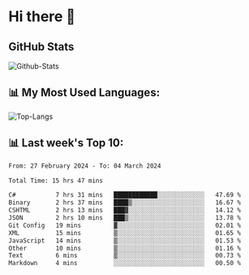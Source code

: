 # Hi there 👋

## GitHub Stats
![Github-Stats](https://github-readme-stats-sigma-five.vercel.app/api?username=ltorson&show_icons=true&theme=radical&count_private=true)

## 📊 My Most Used Languages:
![Top-Langs](https://github-readme-stats-sigma-five.vercel.app/api/top-langs/?username=LTorson&layout=compact&langs_count=10)

## 📊 Last week's Top 10:
<!--START_SECTION:waka-->

```txt
From: 27 February 2024 - To: 04 March 2024

Total Time: 15 hrs 47 mins

C#           7 hrs 31 mins   ████████████░░░░░░░░░░░░░   47.69 %
Binary       2 hrs 37 mins   ████▒░░░░░░░░░░░░░░░░░░░░   16.67 %
CSHTML       2 hrs 13 mins   ███▓░░░░░░░░░░░░░░░░░░░░░   14.12 %
JSON         2 hrs 10 mins   ███▒░░░░░░░░░░░░░░░░░░░░░   13.78 %
Git Config   19 mins         ▓░░░░░░░░░░░░░░░░░░░░░░░░   02.01 %
XML          15 mins         ▒░░░░░░░░░░░░░░░░░░░░░░░░   01.65 %
JavaScript   14 mins         ▒░░░░░░░░░░░░░░░░░░░░░░░░   01.53 %
Other        10 mins         ▒░░░░░░░░░░░░░░░░░░░░░░░░   01.16 %
Text         6 mins          ▒░░░░░░░░░░░░░░░░░░░░░░░░   00.73 %
Markdown     4 mins          ░░░░░░░░░░░░░░░░░░░░░░░░░   00.50 %
```

<!--END_SECTION:waka-->
